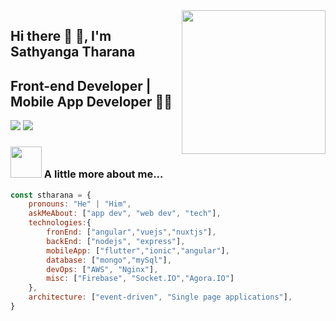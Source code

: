 <img align='right' src="https://media.giphy.com/media/M9gbBd9nbDrOTu1Mqx/giphy.gif" width="230">

## Hi there 👋 🙏, I'm Sathyanga Tharana 
## Front-end Developer | Mobile App Developer 👨‍💻

[![](https://img.shields.io/badge/LinkedIn-stharana-blue)](https://www.linkedin.com/in/stharana/)
[![](https://img.shields.io/badge/Gmail-stharana@gmail.com-red)](mailto:stharana2013@gmail.com)


### <img src="https://media.giphy.com/media/VgCDAzcKvsR6OM0uWg/giphy.gif" width="50"> A little more about me...  

```javascript
const stharana = {
    pronouns: "He" | "Him",
    askMeAbout: ["app dev", "web dev", "tech"],
    technologies:{
        fronEnd: ["angular","vuejs","nuxtjs"],
        backEnd: ["nodejs", "express"],
        mobileApp: ["flutter","ionic","angular"],
        database: ["mongo","mySql"],
        devOps: ["AWS", "Nginx"],
        misc: ["Firebase", "Socket.IO","Agora.IO"]
    },
    architecture: ["event-driven", "Single page applications"],
}
```

